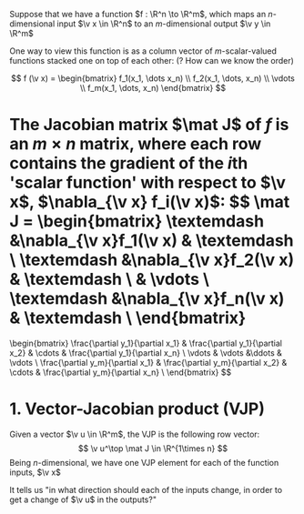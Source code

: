 Suppose that we have a function $f : \R^n \to \R^m$, which maps an $n$-dimensional input $\v x \in \R^n$ to an $m$-dimensional output $\v y \in \R^m$

One way to view this function is as a column vector of $m$-scalar-valued functions stacked one on top of each other: (? How can we know the order)

$$
f (\v x) = 
\begin{bmatrix} 
f_1(x_1, \dots x_n) \\
f_2(x_1, \dots, x_n) \\
\vdots \\
f_m(x_1, \dots, x_n)
\end{bmatrix}
$$

The Jacobian matrix $\mat J$ of $f$ is an $m \times n$ matrix, where each row contains the gradient of the $i$th 'scalar function' with respect to $\v x$, $\nabla_{\v x} f_i(\v x)$:
$$
\mat J  =
\begin{bmatrix}
\textemdash  &\nabla_{\v x}f_1(\v x) & \textemdash \\
\textemdash  &\nabla_{\v x}f_2(\v x) & \textemdash \\
& \vdots \\
\textemdash  &\nabla_{\v x}f_n(\v x) & \textemdash \\
\end{bmatrix}
= 
\begin{bmatrix}
\frac{\partial y_1}{\partial x_1} & \frac{\partial y_1}{\partial x_2} & \cdots & \frac{\partial y_1}{\partial x_n} \\
\vdots & \vdots &\ddots & \vdots \\
\frac{\partial y_m}{\partial x_1} & \frac{\partial y_m}{\partial x_2} & \cdots & \frac{\partial y_m}{\partial x_n} \\
\end{bmatrix}
$$

# 1. Vector-Jacobian product (VJP)
Given a vector $\v u \in \R^m$, the VJP is the following row vector:
$$
\v u^\top \mat J \in \R^{1\times n}
$$
Being $n$-dimensional, we have one VJP element for each of the function inputs, $\v x$ 

It tells us "in what direction should each of the inputs change, in order to get a change of $\v u$ in the outputs?"